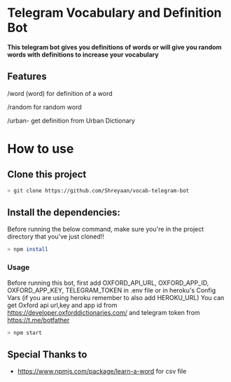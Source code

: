 # Telegram Vocabulary and Definition Bot
**This telegram bot gives you definitions of words or will give you random words with definitions to increase your vocabulary**

## Features
/word (word) for definition of a word

/random for random word

/urban- get definition from Urban Dictionary

# How to use
## Clone this project

```bash
> git clone https://github.com/Shreyaan/vocab-telegram-bot
```

## Install the dependencies:
Before running the below command, make sure you're in the project directory that
you've just cloned!!
```bash
> npm install
```

### Usage
Before running this bot, first add OXFORD_API_URL, OXFORD_APP_ID, OXFORD_APP_KEY, TELEGRAM_TOKEN in .env file or in heroku's Config Vars (if you are using heroku remember to also add HEROKU_URL) 
You can get Oxford api url,key and app id from https://developer.oxforddictionaries.com/ and telegram token from https://t.me/botfather

```bash
> npm start
```

## Special Thanks to
* https://www.npmjs.com/package/learn-a-word for csv file
